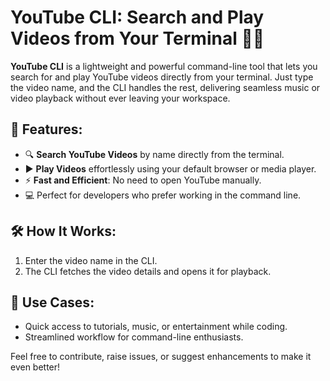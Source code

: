# YouTube CLI: Search and Play Videos from Your Terminal 🎵🎥

**YouTube CLI** is a lightweight and powerful command-line tool that lets you search for and play YouTube videos directly from your terminal. Just type the video name, and the CLI handles the rest, delivering seamless music or video playback without ever leaving your workspace.

## 🚀 Features:
- 🔍 **Search YouTube Videos** by name directly from the terminal.
- ▶️ **Play Videos** effortlessly using your default browser or media player.
- ⚡ **Fast and Efficient**: No need to open YouTube manually.
- 💻 Perfect for developers who prefer working in the command line.

## 🛠️ How It Works:
1. Enter the video name in the CLI.
2. The CLI fetches the video details and opens it for playback.

## 🌟 Use Cases:
- Quick access to tutorials, music, or entertainment while coding.
- Streamlined workflow for command-line enthusiasts.

Feel free to contribute, raise issues, or suggest enhancements to make it even better!
